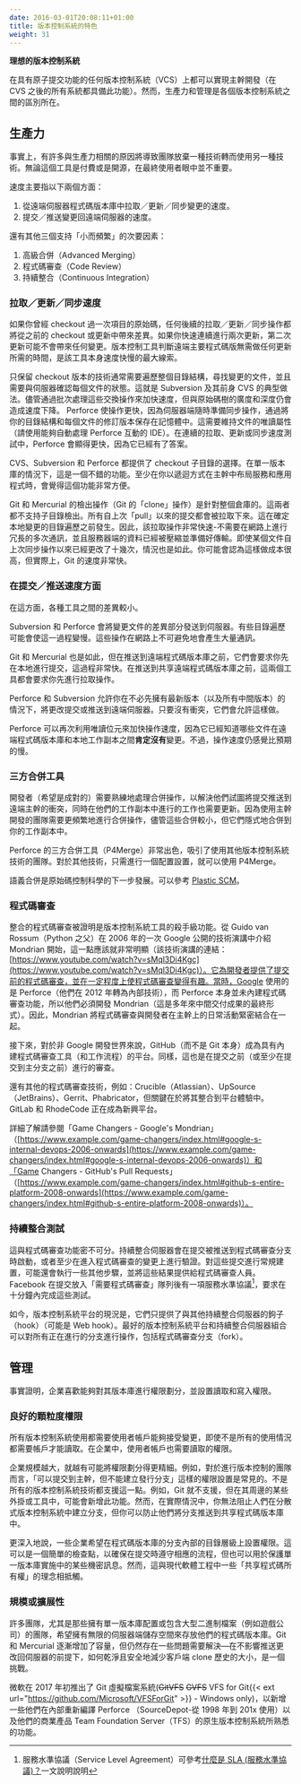 ```yaml
---
date: 2016-03-01T20:08:11+01:00
title: 版本控制系統的特色
weight: 31
---
```


<!--
**Desirable VCS features, that is**

To great degree, Trunk-Based Development is possible on any Version Control System (VCS) that does atomic commits (spoiler: all do 
that came after CVS).  Productivity and governance are what divides them, though.
-->

**理想的版本控制系統**

在具有原子提交功能的任何版本控制系統（VCS）上都可以實現主幹開發（在 CVS 之後的所有系統都具備此功能）。然而，生產力和管理是各個版本控制系統之間的區別所在。

<!--
## Productivity

It turns out there are many 
productivity related reasons that teams quit one technology and go to another. It does not matter whether the tool is a commercial
or an open source one. At least to its end users it does not.

By speed we mean two things primarily:

1. The speed at which we can pull/update/sync changes out of a remote server repository
2. The speed at which we can commit/push changes back to that remote server

And three other secondary things that support little and often:

1. Advanced Merging
2. Code Review
3. Continuous Integration
-->

## 生產力

事實上，有許多與生產力相關的原因將導致團隊放棄一種技術轉而使用另一種技術。無論這個工具是付費或是開源，在最終使用者眼中並不重要。

速度主要指以下兩個方面：

1. 從遠端伺服器程式碼版本庫中拉取／更新／同步變更的速度。
2. 提交／推送變更回遠端伺服器的速度。

還有其他三個支持「小而頻繁」的次要因素：

1. 高級合併（Advanced Merging）
2. 程式碼審查（Code Review）
3. 持續整合（Continuous Integration）

<!--
### Pull/update/sync speed

If you have at least once done a checkout of the source of the project, any subsequent pull/update/sync is going to bring down 
differences from the previous checkout or update.  If you do two updates back to back quickly, the second one is likely to bring 
down nothing.  The time taken for the version control tool to determine that nothing is due from the remote main 
repository is the biggest clue as to how intrinsically fast it is. 

Technologies that only keep head revision on the checkout, ordinarily have to walk the entire directory structure 
looking for changed files and do handshaking to the server for each one. That is definitely Subversion and its predecessor CVS. 
Batching of those exchanges speeds it up, but there is still a slowdown related to the breadth and depth of the source
tree. Perforce makes the operation faster because the server-side is poised for the sync operation at all times, by 
keeping your tree and which revision you have for each file in RAM. It does this at the cost of maintaining read-only
bits for files (be sure and use an IDE that silently handles the Perforce interactions). Perforce can effectively be much
faster for this back-to-back pull/update/sync test of speed because it kinda already knows the answer to the question.

CVS, Subversion and Perforce offer you the choice of checking out a subdirectory. In a monorepo situation, you would 
consider that a nice feature. At least if you've recursively laid out services and applications within the trunk.

Git and Mercurial have a single point of checkout (Git's 'clone' operation) for the whole repository.  There are no sub-directory checkouts 
for these two. All commits since that 
last 'pull' will be pulled down. This happens before the directory walk to determine what has changed locally. As such, that 
pull operation if very fast - there's no chit chat over the wire things, and the stuff on the server-side was already 
zipped and pretty much ready for transfer. This will be the case even for situations where a particular 
file has been changed a dozen times since you last pulled it down via a sync operation.  You might think 
this is costly, but in practice, Git is incredibly fast.
-->

### 拉取／更新／同步速度

如果你曾經 checkout 過一次項目的原始碼，任何後續的拉取／更新／同步操作都將從之前的 checkout 或更新中帶來差異。如果你快速連續進行兩次更新，第二次更新可能不會帶來任何變更。版本控制工具判斷遠端主要程式碼版無需做任何更新所需的時間，是該工具本身速度快慢的最大線索。

只保留 checkout 版本的技術通常需要遍歷整個目錄結構，尋找變更的文件，並且需要與伺服器確認每個文件的狀態。這就是 Subversion 及其前身 CVS 的典型做法。儘管通過批次處理這些交換操作來加快速度，但與原始碼樹的廣度和深度仍會造成速度下降。 
Perforce 使操作更快，因為伺服器端隨時準備同步操作，通過將你的目錄結構和每個文件的修訂版本保存在記憶體中。這需要維持文件的唯讀屬性（請使用能夠自動處理 Perforce 互動的 IDE）。在連續的拉取、更新或同步速度測試中，Perforce 會顯得更快，因為它已經有了答案。

CVS、Subversion 和 Perforce 都提供了 checkout 子目錄的選擇。在單一版本庫的情況下，這是一個不錯的功能。至少在你以遞迴方式在主幹中布局服務和應用程式時，會覺得這個功能非常方便。

Git 和 Mercurial 的檢出操作（Git 的「clone」操作）是針對整個倉庫的。這兩者都不支持子目錄檢出。所有自上次「pull」以來的提交都會被拉取下來。這在確定本地變更的目錄遍歷之前發生。因此，該拉取操作非常快速-不需要在網路上進行冗長的多次通訊，並且服務器端的資料已經被壓縮並準備好傳輸。即使某個文件自上次同步操作以來已經更改了十幾次，情況也是如此。你可能會認為這樣做成本很高，但實際上，Git 的速度非常快。

<!--
### Commit/push speed

Things are more equal here between the tools we highlight as viable.  

Subversion and Perforce send up deltas of changed files to the server. Some directory walking can slow this down. There 
is inevitably a lot of chit-chat on the wire for these operations. 

Git and Mercurial do the same, but before you push to the remote repo it will make you commit locally which is incredibly 
fast. Before you push to the shared remote repository, these two will make you pull first.  

Perforce and Subversion will allow you to commit/push changes to the remote, without necessarily having the latest versions (and 
incidentally all the intervening ones) locally first.  It will only allow that if there was no clash on the lines changed.

Perforce can cheat again, but taking advantage of the read-only bit, and therefore already knows which files definitely 
have **not** changed between the remote main repo and local working copy. It still feels slower than it should be, though.  
-->

### 在提交／推送速度方面

在這方面，各種工具之間的差異較小。

Subversion 和 Perforce 會將變更文件的差異部分發送到伺服器。有些目錄遍歷可能會使這一過程變慢。這些操作在網路上不可避免地會產生大量通訊。

Git 和 Mercurial 也是如此，但在推送到遠端程式碼版本庫之前，它們會要求你先在本地進行提交，這過程非常快。在推送到共享遠端程式碼版本庫之前，這兩個工具都會要求你先進行拉取操作。

Perforce 和 Subversion 允許你在不必先擁有最新版本（以及所有中間版本）的情況下，將更改提交或推送到遠端伺服器。只要沒有衝突，它們會允許這樣做。

Perforce 可以再次利用唯讀位元來加快操作速度，因為它已經知道哪些文件在遠端程式碼版本庫和本地工作副本之間**肯定沒有**變更。不過，操作速度仍感覺比預期的慢。
<!--
### Three-way merge tools

Developers (hopefully in pairs) are going to have to become skilled in arbitrating over merges for the commits they 
are trying to promote to the remote trunk, as well as the changes they are updating from that it in the case that they 
have work in progress in their working-copy. Trunk-Based Development teams, you see, are merging more often. Albeit 
those are smaller merges, and they are implicitly merged to your working copy.

Perforce's three-way merge tool (P4Merge) is good enough on its own to be attractive to teams using other VCS 
technologies. For those other technologies, P4Merge  is just a config setting away from being usable.  

Semantic merge is the next step up in the science of source-control. See [Plastic SCM](/vcs-choices/index.html#plasticscm).
-->

### 三方合併工具

開發者（希望是成對的）需要熟練地處理合併操作，以解決他們試圖將提交推送到遠端主幹的衝突，同時在他們的工作副本中進行的工作也需要更新。因為使用主幹開發的團隊需要更頻繁地進行合併操作，儘管這些合併較小，但它們隱式地合併到你的工作副本中。

Perforce 的三方合併工具（P4Merge）非常出色，吸引了使用其他版本控制系統技術的團隊。對於其他技術，只需進行一個配置設置，就可以使用 P4Merge。

語義合併是原始碼控制科學的下一步發展。可以參考 [Plastic SCM](/vcs-choices/index.html#plasticscm)。

<!--
### Code Review

Integrated code review turned out to to be the killer feature of VCS tools. This should have been clear from the moment Mondrian
was unveiled by Guido van Rossum (Mr. Python) in a [publicized Google 'tech talk' in 2006](https://www.youtube.com/watch?v=sMql3Di4Kgc). It delivered pre-commit
code reviews to developers and gamified the activity of code review to some degree. Google was
using Perforce back then (they changed to an in-house technology in 2012), and it did not have code review built in, so 
they had to make Mondrian (which was the final form of years of intermediate deliverables for the same). Thus
Mondrian being created tightly coupled code review to the hourly activities of developers on the trunk. 

GitHub (not Git) was next for the non-Google dev world with a built-in code-review tool (and workflow). Again this was 
effectively pre-commit - or at least commit to the main.

There were (and are) other technologies for code review such as Crucible (Atlassian), UpSource (JetBrains), Gerrit, 
Phabricator, but integration into a platform experience is key.  GitLab and RhodeCode are emerging platforms.

Read more in [Game Changers - Google's Mondrian](/game-changers/#googles-internal-devops-2006-onwards) and 
[Game Changers - GitHub's Pull Requests](/game-changers/#githubs-entire-initial-platform-2008).
-->

### 程式碼審查

整合的程式碼審查被證明是版本控制系統工具的殺手級功能。從 Guido van Rossum（Python 之父）在 2006 年的一次 Google 公開的技術演講中介紹 Mondrian 開始，這一點應該就非常明顯（該技術演講的連結：[https://www.youtube.com/watch?v=sMql3Di4Kgc](https://www.youtube.com/watch?v=sMql3Di4Kgc)）。它為開發者提供了提交前的程式碼審查，並在一定程度上使程式碼審查變得有趣。當時，Google 使用的是 Perforce（他們在 2012 年轉為內部技術），而 Perforce 本身並未內建程式碼審查功能，所以他們必須開發 Mondrian（這是多年來中間交付成果的最終形式）。因此，Mondrian 將程式碼審查與開發者在主幹上的日常活動緊密結合在一起。

接下來，對於非 Google 開發世界來說，GitHub（而不是 Git 本身）成為具有內建程式碼審查工具（和工作流程）的平台。同樣，這也是在提交之前（或至少在提交到主分支之前）進行的審查。

還有其他的程式碼審查技術，例如：Crucible（Atlassian）、UpSource（JetBrains）、Gerrit、Phabricator，但關鍵在於將其整合到平台體驗中。GitLab 和 RhodeCode 正在成為新興平台。

詳細了解請參閱「Game Changers - Google's Mondrian」（[https://www.example.com/game-changers/index.html#google-s-internal-devops-2006-onwards](https://www.example.com/game-changers/index.html#google-s-internal-devops-2006-onwards)）和「Game Changers - GitHub's Pull Requests」（[https://www.example.com/game-changers/index.html#github-s-entire-platform-2008-onwards](https://www.example.com/game-changers/index.html#github-s-entire-platform-2008-onwards)）。

<!--
### Continuous Integration testing

This goes hand in hand with the Code Review capability. CI Servers kick in for commits are pushed up code review branches, 
or at least against change sets that are entering code review and validate them. The regular build, and maybe some 
additional steps are executed against them and the results of those made available to code reviewers, Facebook has a 
Service Level Agreement to have those complete ten minutes after the commit has been placed in the 'needs code review'
queue.

The reality of VCS platforms today is that they only provided hooks (web-hooks most likely) into other CI servers. The
best combinations of VCS platform and CI server do so for any of the branches in play, including code-review branches 
(forks).
-->

### 持續整合測試

這與程式碼審查功能密不可分。持續整合伺服器會在提交被推送到程式碼審查分支時啟動，或者至少在進入程式碼審查的變更上進行驗證。對這些提交進行常規建置，可能還會執行一些其他步驟，並將這些結果提供給程式碼審查人員。Facebook 在提交放入「需要程式碼審查」隊列後有一項服務水準協議[^sla]，要求在十分鐘內完成這些測試。

如今，版本控制系統平台的現況是，它們只提供了與其他持續整合伺服器的鉤子（hook）（可能是 Web hook）。最好的版本控制系統平台和持續整合伺服器組合可以對所有正在進行的分支進行操作，包括程式碼審查分支（fork）。

[^sla]: 服務水準協議（Service Level Agreement）可參考[什麼是 SLA (服務水準協議)？](https://aws.amazon.com/tw/what-is/service-level-agreement/)一文說明說明

<!--
## Governance

It turns out that enterprises like the ability to carve up permissions, and set read and write permissions throughout
their repositories.
-->

## 管理

事實證明，企業喜歡能夠對其版本庫進行權限劃分，並設置讀取和寫入權限。

<!--
### fine grained permissions

All VCS usages need users accounts to be able to accept changes back, even if they don't all require accounts in order
to be able to read. In the enterprise user accounts will be required to be able to read too.

The larger the enterprise the more likely it will be that they have permissions carved up in more fine grained ways.
For example "can commit to the trunk, but cannot create release branches" will be common for Trunk-Based Development
teams that make release branches.  Not all VCS technologies support that. Git, for example, does not, but some of the 
portal experiences around it, add the feature. In reality, though, you cannot stop people from making branches in a DVCS,
but you can prevent them from pushing them to the shared repository.

Deeper still, some enterprises will want to set permissions down the directory level within a branch within a repository.
This could be as simple as a gate, to ensure that process is adhered to around checkins, but could also be to guard
some secrets in a Monorepo implementation. That last is counter to some of the "common code ownership" ideals of
modern software engineering though.
-->

### 良好的顆粒度權限

所有版本控制系統使用都需要使用者帳戶能夠接受變更，即使不是所有的使用情況都需要帳戶才能讀取。在企業中，使用者帳戶也需要讀取的權限。

企業規模越大，就越有可能將權限劃分得更精細。例如，對於進行版本控制的團隊而言，「可以提交到主幹，但不能建立發行分支」這樣的權限設置是常見的。不是所有的版本控制系統技術都支援這一點。例如，Git 就不支援，但在其周邊的某些外掛或工具中，可能會新增此功能。然而，在實際情況中，你無法阻止人們在分散式版本控制系統中建立分支，但你可以防止他們將分支推送到共享程式碼版本庫中。

更深入地說，一些企業希望在程式碼版本庫的分支內部的目錄層級上設置權限。這可以是一個簡單的檢查點，以確保在提交時遵守相應的流程，但也可以用於保護單一版本庫實施中的某些機密訊息。然而，這與現代軟體工程中一些「共享程式碼所有權」的理念相抵觸。

<!--
### Size / Scale

Many teams, particularly those with Monorepo configurations or large binary files (like Games companies), want to have 
limitless server-side storage for their repository.  Git and Mercurial are inching towards bigger and bigger 
capacity, but there are still a few snafus to work through - how to cleanly/safely reduce the size of the client side clone
history (while still being able to push changes back to the server) is a challenge.

Microsoft released Git Virtual File System (~~GitVFS~~ ~~GVFS~~ VFS for Git{{< ext url="https://github.com/Microsoft/VFSForGit" >}} - Windows only) in early 2017, to layer on some of the things they had 
become used to in the in-house recompilation of Perforce (SourceDepot - used from 1998 to 201x), as well as native VCS 
of their commercial offering Team Foundation Server (TFS).
-->

### 規模或擴展性

許多團隊，尤其是那些擁有單一版本庫配置或包含大型二進制檔案（例如遊戲公司）的團隊，希望擁有無限的伺服器端儲存空間來存放他們的程式碼版本庫。Git 和 Mercurial 逐漸增加了容量，但仍然存在一些問題需要解決—在不影響推送更改回伺服器的前提下，如何乾淨且安全地減少客戶端 clone 歷史的大小，是一個挑戰。

微軟在 2017 年初推出了 Git 虛擬檔案系統(~~GitVFS~~ ~~GVFS~~ VFS for Git{{< ext url="https://github.com/Microsoft/VFSForGit" >}} - Windows only)，以新增一些他們在內部重新編譯 Perforce （SourceDepot-從 1998 年到 201x 使用）以及他們的商業產品 Team Foundation Server（TFS）的原生版本控制系統所熟悉的功能。
